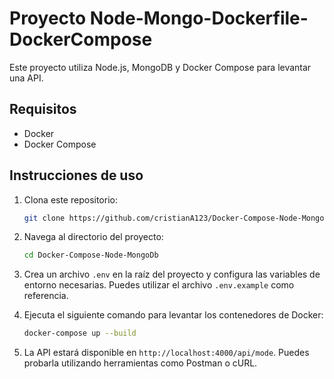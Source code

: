 # Proyecto Node-Mongo-Dockerfile-DockerCompose

Este proyecto utiliza Node.js, MongoDB y Docker Compose para levantar una API.

## Requisitos

- Docker
- Docker Compose

## Instrucciones de uso

1. Clona este repositorio:

    ```bash
    git clone https://github.com/cristianA123/Docker-Compose-Node-MongoDb.git
    ```

2. Navega al directorio del proyecto:

    ```bash
    cd Docker-Compose-Node-MongoDb
    ```

3. Crea un archivo `.env` en la raíz del proyecto y configura las variables de entorno necesarias. Puedes utilizar el archivo `.env.example` como referencia.

4. Ejecuta el siguiente comando para levantar los contenedores de Docker:

    ```bash
    docker-compose up --build
    ```

5. La API estará disponible en `http://localhost:4000/api/mode`. Puedes probarla utilizando herramientas como Postman o cURL.

